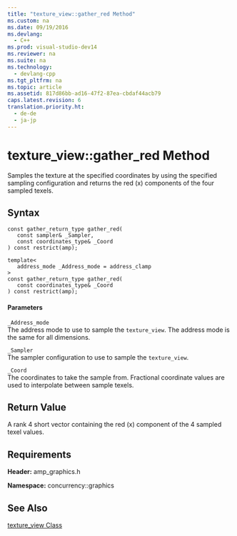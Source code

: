 ```yaml
---
title: "texture_view::gather_red Method"
ms.custom: na
ms.date: 09/19/2016
ms.devlang: 
  - C++
ms.prod: visual-studio-dev14
ms.reviewer: na
ms.suite: na
ms.technology: 
  - devlang-cpp
ms.tgt_pltfrm: na
ms.topic: article
ms.assetid: 817d86bb-ad16-47f2-87ea-cbdaf44acb79
caps.latest.revision: 6
translation.priority.ht: 
  - de-de
  - ja-jp
---
```

# texture_view::gather_red Method
Samples the texture at the specified coordinates by using the specified sampling configuration and returns the red (x) components of the four sampled texels.  
  
## Syntax  
  
```  
const gather_return_type gather_red(  
   const sampler& _Sampler,  
   const coordinates_type& _Coord  
) const restrict(amp);  
  
template<  
   address_mode _Address_mode = address_clamp  
>  
const gather_return_type gather_red(  
   const coordinates_type& _Coord  
) const restrict(amp);  
```  
  
#### Parameters  
 `_Address_mode`  
 The address mode to use to sample the `texture_view`. The address mode is the same for all dimensions.  
  
 `_Sampler`  
 The sampler configuration to use to sample the `texture_view`.  
  
 `_Coord`  
 The coordinates to take the sample from. Fractional coordinate values are used to interpolate between sample texels.  
  
## Return Value  
 A rank 4 short vector containing the red (x) component of the 4 sampled texel values.  
  
## Requirements  
 **Header:** amp_graphics.h  
  
 **Namespace:** concurrency::graphics  
  
## See Also  
 [texture_view Class](../vs140/texture_view-Class.md)